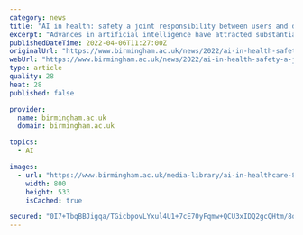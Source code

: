 ```yaml
---
category: news
title: "AI in health: safety a joint responsibility between users and developers, say researchers"
excerpt: "Advances in artificial intelligence have attracted substantial interest in healthcare, but how can we know the technology is performing safe"
publishedDateTime: 2022-04-06T11:27:00Z
originalUrl: "https://www.birmingham.ac.uk/news/2022/ai-in-health-safety-a-joint-responsibility-between-users-and-developers-say-researchers"
webUrl: "https://www.birmingham.ac.uk/news/2022/ai-in-health-safety-a-joint-responsibility-between-users-and-developers-say-researchers"
type: article
quality: 28
heat: 28
published: false

provider:
  name: birmingham.ac.uk
  domain: birmingham.ac.uk

topics:
  - AI

images:
  - url: "https://www.birmingham.ac.uk/media-library/ai-in-healthcare-800.x4d052cc3.jpg"
    width: 800
    height: 533
    isCached: true

secured: "0I7+TbqBBJigqa/TGicbpovLYxul4U1+7cE70yFqmw+QCU3xIDQ2gcQHtm/8o0Yiz4CXTJh3oM9Ln1Cqe34Tf0GPbjBrxNarl6jqgNOKRWU3gjCwLKn1+eD/hKzLqkRpYIJDWmzdfbMBi8BpLaWCw52fkx/bt8CwVUP2ZvYo4TcxYDZz0KZmr+qtuQ/HmhXpqnhJfd10OGKOQrfufSMWCMNv7OGO9ZZrgiTckTfdOjwhGtdo/oYZxeYGzv9Jq1JI12fvecDKFogXmqDjuwezY/OBvovZgDheAmimDp57nL2iu+C5Y3vjL9LKc+eH/Jp3eq6Nz9DsTFVu+b69Fj32A2yvKKjWmU+YNIGH5rrcFqg=;PZhcdE7YNiY0t6GjHjkH7Q=="
---
```


